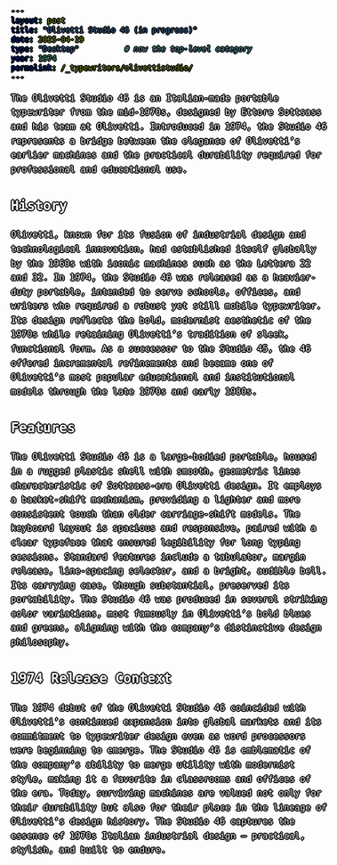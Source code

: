 ```yaml
---
layout: post
title: "Olivetti Studio 46 (in progress)"
date: 2025-04-19
type: "Desktop"          # now the top-level category
year: 1974
permalink: /_typewriters/olivettistudio/
---
```


<link rel="shortcut icon" href="/assets/favicon.ico" type="image/x-icon">
<link rel="icon" href="/assets/favicon.ico" type="image/x-icon">

The Olivetti Studio 46 is an Italian-made portable typewriter from the mid-1970s, designed by Ettore Sottsass and his team at Olivetti. Introduced in 1974, the Studio 46 represents a bridge between the elegance of Olivetti’s earlier machines and the practical durability required for professional and educational use.  

## History  

Olivetti, known for its fusion of industrial design and technological innovation, had established itself globally by the 1960s with iconic machines such as the Lettera 22 and 32. In 1974, the Studio 46 was released as a heavier-duty portable, intended to serve schools, offices, and writers who required a robust yet still mobile typewriter. Its design reflects the bold, modernist aesthetic of the 1970s while retaining Olivetti’s tradition of sleek, functional form. As a successor to the Studio 45, the 46 offered incremental refinements and became one of Olivetti’s most popular educational and institutional models through the late 1970s and early 1980s.  

## Features  

The Olivetti Studio 46 is a large-bodied portable, housed in a rugged plastic shell with smooth, geometric lines characteristic of Sottsass-era Olivetti design. It employs a basket-shift mechanism, providing a lighter and more consistent touch than older carriage-shift models. The keyboard layout is spacious and responsive, paired with a clear typeface that ensured legibility for long typing sessions. Standard features include a tabulator, margin release, line-spacing selector, and a bright, audible bell. Its carrying case, though substantial, preserved its portability. The Studio 46 was produced in several striking color variations, most famously in Olivetti’s bold blues and greens, aligning with the company’s distinctive design philosophy.  

## 1974 Release Context  

The 1974 debut of the Olivetti Studio 46 coincided with Olivetti’s continued expansion into global markets and its commitment to typewriter design even as word processors were beginning to emerge. The Studio 46 is emblematic of the company’s ability to merge utility with modernist style, making it a favorite in classrooms and offices of the era. Today, surviving machines are valued not only for their durability but also for their place in the lineage of Olivetti’s design history. The Studio 46 captures the essence of 1970s Italian industrial design — practical, stylish, and built to endure.  




<style>
body {
  color: #ffffffff; /* vivid lime green */
  font-family: monospace;
  font-size: 16px;
  line-height: 1.6;
  margin: 0;
  min-height: 100vh;
  background-image: url('/assets/oli.webp');
  background-size: cover;
  background-position: center;
  background-attachment: fixed;
  position: relative;
    text-shadow: 
  0 0 0 black,
  1px 0 0 black,
  -1px 0 0 black,
  0 1px 0 black,
  0 -1px 0 black,
  1px 1px 0 black,
  -1px -1px 0 black,
  1px -1px 0 black,
  -1px 1px 0 black,
  2px 0 0 black,
  -2px 0 0 black,
  0 2px 0 black,
  0 -2px 0 black;

}

a {
  color: #5bff32;
  font-size: 18px;
  text-decoration: underline;
  text-shadow: none !important;  /* Remove text-shadow from body */
}

</style>

<div id="scrollTrack">
  <div id="verticalScrollProgress"></div>
</div>

<style>
#scrollTrack {
  position: fixed;
  top: 25%;
  left: 50%;
  transform: translateX(-700px);
  width: 5px;
  height: 50%;
  background-color: rgba(255, 255, 255, 0.1);
  z-index: 9998;
}

#verticalScrollProgress {
  position: absolute;
  top: 0;
  left: 0;
  width: 100%;
  height: 0%;
  background-color: #5bff32;
  z-index: 9999;
}

</style>

<script>
window.onscroll = function() {
  const track = document.getElementById("scrollTrack");
  const bar = document.getElementById("verticalScrollProgress");
  
  const scrollTop = document.documentElement.scrollTop || document.body.scrollTop;
  const scrollHeight = document.documentElement.scrollHeight - document.documentElement.clientHeight;
  const scrollPercent = (scrollTop / scrollHeight) * 100;
  
  // Keep the green bar inside the track
  bar.style.height = scrollPercent + "%";
};
</script>

